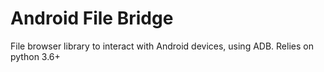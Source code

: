 #  Android File Bridge

File browser library to interact with Android devices, using ADB. Relies on python 3.6+